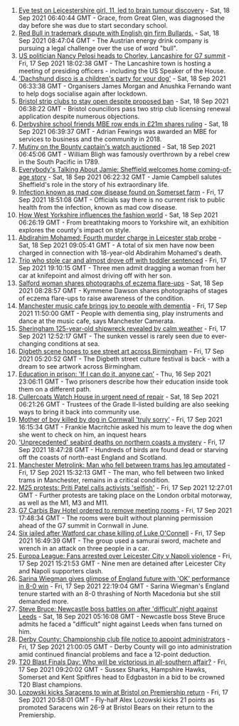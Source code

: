 1. [Eye test on Leicestershire girl, 11, led to brain tumour discovery](https://www.bbc.co.uk/news/uk-england-leicestershire-58596732?at_medium=RSS&at_campaign=KARANGA) - Sat, 18 Sep 2021 06:40:44 GMT - Grace, from Great Glen, was diagnosed the day before she was due to start secondary school.
2. [Red Bull in trademark dispute with English gin firm Bullards.](https://www.bbc.co.uk/news/uk-england-norfolk-58607923?at_medium=RSS&at_campaign=KARANGA) - Sat, 18 Sep 2021 08:47:04 GMT - The Austrian energy drink company is pursuing a legal challenge over the use of word "bull".
3. [US politician Nancy Pelosi heads to Chorley, Lancashire for G7 summit](https://www.bbc.co.uk/news/uk-politics-58599047?at_medium=RSS&at_campaign=KARANGA) - Fri, 17 Sep 2021 18:02:38 GMT - The Lancashire town is hosting a meeting of presiding officers - including the US Speaker of the House.
4. ['Dachshund disco is a children's party for your dog'](https://www.bbc.co.uk/news/uk-england-leicestershire-58547748?at_medium=RSS&at_campaign=KARANGA) - Sat, 18 Sep 2021 06:33:38 GMT - Organisers James Morgan and Anushka Fernando want to help dogs socialise again after lockdown.
5. [Bristol strip clubs to stay open despite proposed ban](https://www.bbc.co.uk/news/uk-england-bristol-58597809?at_medium=RSS&at_campaign=KARANGA) - Sat, 18 Sep 2021 06:38:22 GMT - Bristol councillors pass two strip club licensing renewal application despite numerous objections.
6. [Derbyshire school friends MBE row ends in £21m shares ruling](https://www.bbc.co.uk/news/uk-england-derbyshire-58591482?at_medium=RSS&at_campaign=KARANGA) - Sat, 18 Sep 2021 06:39:37 GMT - Adrian Fewings was awarded an MBE for services to business and the community in 2018.
7. [Mutiny on the Bounty captain's watch auctioned](https://www.bbc.co.uk/news/uk-england-essex-58599962?at_medium=RSS&at_campaign=KARANGA) - Sat, 18 Sep 2021 06:45:06 GMT - William Bligh was famously overthrown by a rebel crew in the South Pacific in 1789.
8. [Everybody's Talking About Jamie: Sheffield welcomes home coming-of-age story](https://www.bbc.co.uk/news/uk-england-south-yorkshire-58570178?at_medium=RSS&at_campaign=KARANGA) - Sat, 18 Sep 2021 06:22:32 GMT - Jamie Campbell salutes Sheffield's role in the story of his extraordinary life.
9. [Infection known as mad cow disease found on Somerset farm](https://www.bbc.co.uk/news/uk-england-somerset-58602051?at_medium=RSS&at_campaign=KARANGA) - Fri, 17 Sep 2021 18:51:08 GMT - Officials say there is no current risk to public health from the infection, known as mad cow disease.
10. [How West Yorkshire influences the fashion world](https://www.bbc.co.uk/news/uk-england-leeds-58585644?at_medium=RSS&at_campaign=KARANGA) - Sat, 18 Sep 2021 06:26:19 GMT - From breathtaking moors to Yorkshire wit, an exhibition explores the county's impact on style.
11. [Abdirahim Mohamed: Fourth murder charge in Leicester stab probe](https://www.bbc.co.uk/news/uk-england-leicestershire-58608246?at_medium=RSS&at_campaign=KARANGA) - Sat, 18 Sep 2021 09:05:41 GMT - A total of six men have now been charged in connection with 18-year-old Abdirahim Mohamed's death.
12. [Trio who stole car and almost drove off with toddler sentenced](https://www.bbc.co.uk/news/uk-england-manchester-58600539?at_medium=RSS&at_campaign=KARANGA) - Fri, 17 Sep 2021 19:10:15 GMT - Three men admit dragging a woman from her car at knifepoint and almost driving off with her son.
13. [Salford woman shares photographs of eczema flare-ups](https://www.bbc.co.uk/news/uk-england-manchester-58604788?at_medium=RSS&at_campaign=KARANGA) - Sat, 18 Sep 2021 08:28:57 GMT - Kymmene Dawson shares photographs of stages of eczema flare-ups to raise awareness of the condition.
14. [Manchester music cafe brings joy to people with dementia](https://www.bbc.co.uk/news/uk-england-manchester-58595926?at_medium=RSS&at_campaign=KARANGA) - Fri, 17 Sep 2021 11:50:00 GMT - People with dementia sing, play instruments and dance at the music cafe, says Manchester Camerata.
15. [Sheringham 125-year-old shipwreck revealed by calm weather](https://www.bbc.co.uk/news/uk-england-norfolk-58599802?at_medium=RSS&at_campaign=KARANGA) - Fri, 17 Sep 2021 12:52:17 GMT - The sunken vessel is rarely seen due to ever-changing conditions at sea.
16. [Digbeth scene hopes to see street art across Birmingham](https://www.bbc.co.uk/news/uk-england-birmingham-58584194?at_medium=RSS&at_campaign=KARANGA) - Fri, 17 Sep 2021 05:20:52 GMT - The Digbeth street culture festival is back - with a dream to see artwork across Birmingham.
17. [Education in prison: 'If I can do it, anyone can’](https://www.bbc.co.uk/news/education-58589519?at_medium=RSS&at_campaign=KARANGA) - Thu, 16 Sep 2021 23:06:11 GMT - Two prisoners describe how their education inside took them on a different path.
18. [Cullercoats Watch House in urgent need of repair](https://www.bbc.co.uk/news/uk-england-tyne-58583630?at_medium=RSS&at_campaign=KARANGA) - Sat, 18 Sep 2021 06:21:26 GMT - Trustees of the Grade II-listed building are also seeking ways to bring it back into community use.
19. [Mother of boy killed by dog in Cornwall 'truly sorry'](https://www.bbc.co.uk/news/uk-england-cornwall-58596384?at_medium=RSS&at_campaign=KARANGA) - Fri, 17 Sep 2021 16:15:34 GMT - Frankie Macritchie asked his mum to leave the dog when she went to check on him, an inquest hears
20. ['Unprecedented' seabird deaths on northern coasts a mystery](https://www.bbc.co.uk/news/uk-england-tyne-58601859?at_medium=RSS&at_campaign=KARANGA) - Fri, 17 Sep 2021 18:47:28 GMT - Hundreds of birds are found dead or starving off the coasts of north-east England and Scotland.
21. [Manchester Metrolink: Man who fell between trams has leg amputated](https://www.bbc.co.uk/news/uk-england-manchester-58588150?at_medium=RSS&at_campaign=KARANGA) - Fri, 17 Sep 2021 15:32:13 GMT - The man, who fell between two linked trams in Manchester, remains in a critical condition.
22. [M25 protests: Priti Patel calls activists 'selfish'](https://www.bbc.co.uk/news/uk-england-beds-bucks-herts-58594651?at_medium=RSS&at_campaign=KARANGA) - Fri, 17 Sep 2021 12:27:01 GMT - Further protests are taking place on the London orbital motorway, as well as the M1, M3 and M11.
23. [G7 Carbis Bay Hotel ordered to remove meeting rooms](https://www.bbc.co.uk/news/uk-england-cornwall-58602872?at_medium=RSS&at_campaign=KARANGA) - Fri, 17 Sep 2021 17:48:34 GMT - The rooms were built without planning permission ahead of the G7 summit in Cornwall in June.
24. [Six jailed after Watford car chase killing of Luke O'Connell](https://www.bbc.co.uk/news/uk-england-beds-bucks-herts-58585297?at_medium=RSS&at_campaign=KARANGA) - Fri, 17 Sep 2021 16:49:39 GMT - The group used a samurai sword, machete and wrench in an attack on three people in a car.
25. [Europa League: Fans arrested over Leicester City v Napoli violence](https://www.bbc.co.uk/news/uk-england-leicestershire-58596996?at_medium=RSS&at_campaign=KARANGA) - Fri, 17 Sep 2021 15:21:53 GMT - Nine men are detained after Leicester City and Napoli supporters clash.
26. [Sarina Wiegman gives glimpse of England future with 'OK' performance in 8-0 win](https://www.bbc.co.uk/sport/football/58600821?at_medium=RSS&at_campaign=KARANGA) - Fri, 17 Sep 2021 22:19:04 GMT - Sarina Wiegman's England tenure started with an 8-0 thrashing of North Macedonia but she still demanded more.
27. [Steve Bruce: Newcastle boss battles on after 'difficult' night against Leeds](https://www.bbc.co.uk/sport/football/58605536?at_medium=RSS&at_campaign=KARANGA) - Sat, 18 Sep 2021 05:16:08 GMT - Newcastle boss Steve Bruce admits he faced a "difficult" night against Leeds when fans turned on him.
28. [Derby County: Championship club file notice to appoint administrators](https://www.bbc.co.uk/sport/football/58604851?at_medium=RSS&at_campaign=KARANGA) - Fri, 17 Sep 2021 21:00:05 GMT - Derby County will go into administration amid continued financial problems and face a 12-point deduction.
29. [T20 Blast Finals Day: Who will be victorious in all-southern affair?](https://www.bbc.co.uk/sport/cricket/58557452?at_medium=RSS&at_campaign=KARANGA) - Fri, 17 Sep 2021 09:20:02 GMT - Sussex Sharks, Hampshire Hawks, Somerset and Kent Spitfires head to Edgbaston in a bid to be crowned T20 Blast champions.
30. [Lozowski kicks Saracens to win at Bristol on Premiership return](https://www.bbc.co.uk/sport/rugby-union/58583644?at_medium=RSS&at_campaign=KARANGA) - Fri, 17 Sep 2021 20:58:01 GMT - Fly-half Alex Lozowski kicks 21 points as promoted Saracens win 26-9 at Bristol Bears on their return to the Premiership.
